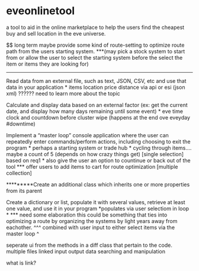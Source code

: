 # eveonlinetool
a tool to aid in the online marketplace to help the users find the cheapest buy and sell location in the eve universe.

$$ long term maybe provide some kind of route-setting to optimize route path from the users starting system.
***(may pick a stock system to start from or allow the user to select the starting system before the select the item or items they are looking for)

--------------------
Read data from an external file, such as text, JSON, CSV, etc and use that data in your application
    * items
      location
      price
      distance          via api or esi (json xml) ?????? need to learn more about the topic

Calculate and display data based on an external factor (ex: get the current date, and display how many days remaining until some event)
    * eve time clock and countdown before cluster wipe (happens at the end ove eveyday #downtime)

Implement a “master loop” console application where the user can repeatedly enter commands/perform actions, including choosing to exit the program
    * perhaps a starting system or trade hub
    * cycling through items.... maybe a count of 5 (depends on how crazy things get) [single selection] based on req1
    * also give the user an option to countinue or back out of the tool
    *** offer users to add items to cart for route optimization [multiple collection]

*********Create an additional class which inherits one or more properties from its parent

Create a dictionary or list, populate it with several values, retrieve at least one value, and use it in your program
    *populates via user selectiom in loop
    *
    *** need some elaboration this could be something that ties into optimizing a route by organizing the systems by light years away from eachother.
    ^^^ combined with user input to either select items via the master loop
            ^


seperate ui from the methods in a diff class that pertain to the code.
multiple files linked
input output data
searching and manipulation


what is link?